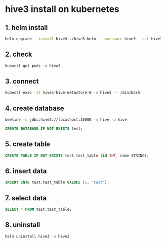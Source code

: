# hive3 install on kubernetes

## 1. helm install
```bash
helm upgrade --install hive3 ./hive3-helm --namespace hive3 --set hive3.image.tag=3.1.0
```

## 2. check
```bash
kubectl get pods -n hive3
```

## 3. connect
```bash
kubectl exec -it hive3-hive-metastore-0 -n hive3 -- /bin/bash
```
## 4. create database
```bash
beeline -u jdbc:hive2://localhost:10000 -n hive -p hive
```
```sql
CREATE DATABASE IF NOT EXISTS test;
```

## 5. create table
```sql
CREATE TABLE IF NOT EXISTS test.test_table (id INT, name STRING);
```

## 6. insert data
```sql
INSERT INTO test.test_table VALUES (1, 'test');
```

## 7. select data
```sql
SELECT * FROM test.test_table;
```

## 8. uninstall
```bash
helm uninstall hive3 -n hive3
```